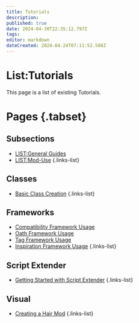 ```yaml
---
title: Tutorials
description: 
published: true
date: 2024-04-30T22:35:12.797Z
tags: 
editor: markdown
dateCreated: 2024-04-24T07:11:52.508Z
---
```


# List:Tutorials
This page is a list of existing Tutorials.

# Pages {.tabset}
## Subsections
- [LIST:General Guides](General)
- [LIST:Mod-Use](Mod-Use)
{.links-list}

## Classes
- [Basic Class Creation](Classes/Basic-Class-Creation)
{.links-list}

## Frameworks
- [Compatibility Framework Usage](Mod-Frameworks/compatibility-framework)
- [Oath Framework Usage](Mod-Frameworks/oath-framework-usage)
- [Tag Framework Usage](Mod-Frameworks/using-tag-framework)
- [Inspiration Framework Usage](Mod-Frameworks/using-inspiration-framework)
{.links-list}

## Script Extender
- [Getting Started with Script Extender](ScriptExtender/GettingStarted)
{.links-list}

## Visual
- [Creating a Hair Mod](Visual/Creating-A-Hair-Mod)
{.links-list}